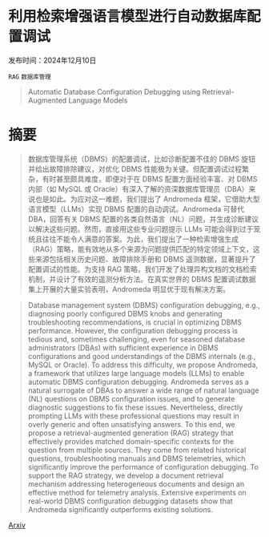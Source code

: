 # 利用检索增强语言模型进行自动数据库配置调试

发布时间：2024年12月10日

`RAG` `数据库管理`

> Automatic Database Configuration Debugging using Retrieval-Augmented Language Models

# 摘要

> 数据库管理系统（DBMS）的配置调试，比如诊断配置不佳的 DBMS 旋钮并给出故障排除建议，对优化 DBMS 性能极为关键。但配置调试过程繁杂，有时甚至颇具难度，即便对于在 DBMS 配置方面经验丰富、对 DBMS 内部（如 MySQL 或 Oracle）有深入了解的资深数据库管理员（DBA）来说也是如此。为应对这一难题，我们提出了 Andromeda 框架，它借助大型语言模型（LLMs）实现 DBMS 配置的自动调试。Andromeda 可替代 DBA，回答有关 DBMS 配置的各类自然语言（NL）问题，并生成诊断建议以解决这些问题。然而，直接用这些专业问题提示 LLMs 可能会得到过于笼统且往往不能令人满意的答案。为此，我们提出了一种检索增强生成（RAG）策略，能有效地从多个来源为问题提供匹配的特定领域上下文，这些来源包括相关历史问题、故障排除手册和 DBMS 遥测数据，显著提升了配置调试的性能。为支持 RAG 策略，我们开发了处理异构文档的文档检索机制，并设计了有效的遥测分析方法。在真实世界的 DBMS 配置调试数据集上开展的大量实验表明，Andromeda 明显优于现有解决方案。

> Database management system (DBMS) configuration debugging, e.g., diagnosing poorly configured DBMS knobs and generating troubleshooting recommendations, is crucial in optimizing DBMS performance. However, the configuration debugging process is tedious and, sometimes challenging, even for seasoned database administrators (DBAs) with sufficient experience in DBMS configurations and good understandings of the DBMS internals (e.g., MySQL or Oracle). To address this difficulty, we propose Andromeda, a framework that utilizes large language models (LLMs) to enable automatic DBMS configuration debugging. Andromeda serves as a natural surrogate of DBAs to answer a wide range of natural language (NL) questions on DBMS configuration issues, and to generate diagnostic suggestions to fix these issues. Nevertheless, directly prompting LLMs with these professional questions may result in overly generic and often unsatisfying answers. To this end, we propose a retrieval-augmented generation (RAG) strategy that effectively provides matched domain-specific contexts for the question from multiple sources. They come from related historical questions, troubleshooting manuals and DBMS telemetries, which significantly improve the performance of configuration debugging. To support the RAG strategy, we develop a document retrieval mechanism addressing heterogeneous documents and design an effective method for telemetry analysis. Extensive experiments on real-world DBMS configuration debugging datasets show that Andromeda significantly outperforms existing solutions.

[Arxiv](https://arxiv.org/abs/2412.07548)